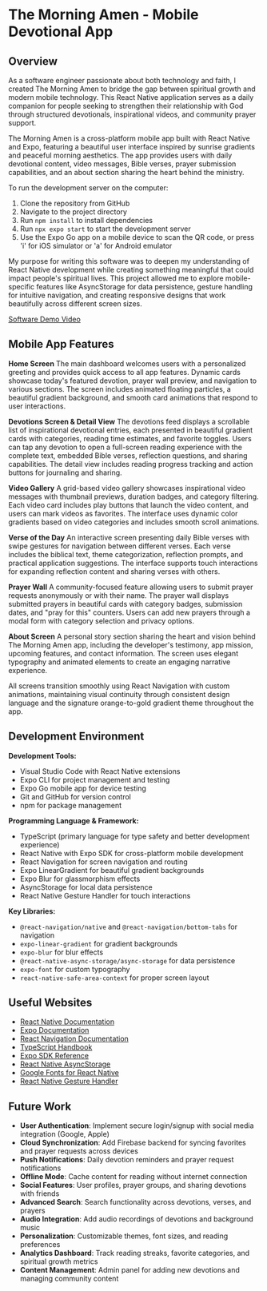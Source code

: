 # The Morning Amen - Mobile Devotional App

## Overview

As a software engineer passionate about both technology and faith, I created The Morning Amen to bridge the gap between spiritual growth and modern mobile technology. This React Native application serves as a daily companion for people seeking to strengthen their relationship with God through structured devotionals, inspirational videos, and community prayer support.

The Morning Amen is a cross-platform mobile app built with React Native and Expo, featuring a beautiful user interface inspired by sunrise gradients and peaceful morning aesthetics. The app provides users with daily devotional content, video messages, Bible verses, prayer submission capabilities, and an about section sharing the heart behind the ministry.

To run the development server on the computer:

1. Clone the repository from GitHub
2. Navigate to the project directory
3. Run `npm install` to install dependencies
4. Run `npx expo start` to start the development server
5. Use the Expo Go app on a mobile device to scan the QR code, or press 'i' for iOS simulator or 'a' for Android emulator

My purpose for writing this software was to deepen my understanding of React Native development while creating something meaningful that could impact people's spiritual lives. This project allowed me to explore mobile-specific features like AsyncStorage for data persistence, gesture handling for intuitive navigation, and creating responsive designs that work beautifully across different screen sizes.

[Software Demo Video](http://myyoutube.link.goes.here)

## Mobile App Features

**Home Screen**
The main dashboard welcomes users with a personalized greeting and provides quick access to all app features. Dynamic cards showcase today's featured devotion, prayer wall preview, and navigation to various sections. The screen includes animated floating particles, a beautiful gradient background, and smooth card animations that respond to user interactions.

**Devotions Screen & Detail View**
The devotions feed displays a scrollable list of inspirational devotional entries, each presented in beautiful gradient cards with categories, reading time estimates, and favorite toggles. Users can tap any devotion to open a full-screen reading experience with the complete text, embedded Bible verses, reflection questions, and sharing capabilities. The detail view includes reading progress tracking and action buttons for journaling and sharing.

**Video Gallery**
A grid-based video gallery showcases inspirational video messages with thumbnail previews, duration badges, and category filtering. Each video card includes play buttons that launch the video content, and users can mark videos as favorites. The interface uses dynamic color gradients based on video categories and includes smooth scroll animations.

**Verse of the Day**
An interactive screen presenting daily Bible verses with swipe gestures for navigation between different verses. Each verse includes the biblical text, theme categorization, reflection prompts, and practical application suggestions. The interface supports touch interactions for expanding reflection content and sharing verses with others.

**Prayer Wall**
A community-focused feature allowing users to submit prayer requests anonymously or with their name. The prayer wall displays submitted prayers in beautiful cards with category badges, submission dates, and "pray for this" counters. Users can add new prayers through a modal form with category selection and privacy options.

**About Screen**
A personal story section sharing the heart and vision behind The Morning Amen app, including the developer's testimony, app mission, upcoming features, and contact information. The screen uses elegant typography and animated elements to create an engaging narrative experience.

All screens transition smoothly using React Navigation with custom animations, maintaining visual continuity through consistent design language and the signature orange-to-gold gradient theme throughout the app.

## Development Environment

**Development Tools:**

- Visual Studio Code with React Native extensions
- Expo CLI for project management and testing
- Expo Go mobile app for device testing
- Git and GitHub for version control
- npm for package management

**Programming Language & Framework:**

- TypeScript (primary language for type safety and better development experience)
- React Native with Expo SDK for cross-platform mobile development
- React Navigation for screen navigation and routing
- Expo LinearGradient for beautiful gradient backgrounds
- Expo Blur for glassmorphism effects
- AsyncStorage for local data persistence
- React Native Gesture Handler for touch interactions

**Key Libraries:**

- `@react-navigation/native` and `@react-navigation/bottom-tabs` for navigation
- `expo-linear-gradient` for gradient backgrounds
- `expo-blur` for blur effects
- `@react-native-async-storage/async-storage` for data persistence
- `expo-font` for custom typography
- `react-native-safe-area-context` for proper screen layout

## Useful Websites

- [React Native Documentation](https://reactnative.dev/docs/getting-started)
- [Expo Documentation](https://docs.expo.dev/)
- [React Navigation Documentation](https://reactnavigation.org/docs/getting-started)
- [TypeScript Handbook](https://www.typescriptlang.org/docs/)
- [Expo SDK Reference](https://docs.expo.dev/versions/latest/)
- [React Native AsyncStorage](https://react-native-async-storage.github.io/async-storage/)
- [Google Fonts for React Native](https://docs.expo.dev/guides/using-custom-fonts/)
- [React Native Gesture Handler](https://docs.swmansion.com/react-native-gesture-handler/)

## Future Work

- **User Authentication**: Implement secure login/signup with social media integration (Google, Apple)
- **Cloud Synchronization**: Add Firebase backend for syncing favorites and prayer requests across devices
- **Push Notifications**: Daily devotion reminders and prayer request notifications
- **Offline Mode**: Cache content for reading without internet connection
- **Social Features**: User profiles, prayer groups, and sharing devotions with friends
- **Advanced Search**: Search functionality across devotions, verses, and prayers
- **Audio Integration**: Add audio recordings of devotions and background music
- **Personalization**: Customizable themes, font sizes, and reading preferences
- **Analytics Dashboard**: Track reading streaks, favorite categories, and spiritual growth metrics
- **Content Management**: Admin panel for adding new devotions and managing community content

